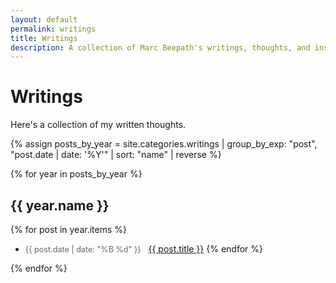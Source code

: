 ```yaml
---
layout: default
permalink: writings
title: Writings
description: A collection of Marc Beepath's writings, thoughts, and insights on software engineering, technology, and personal experiences.
---
```


# Writings

Here's a collection of my written thoughts.

{% assign posts_by_year = site.categories.writings | group_by_exp: "post", "post.date | date: '%Y'" | sort: "name" | reverse %}

{% for year in posts_by_year %}
## {{ year.name }}

{% for post in year.items %}
- <span class="post-date">{{ post.date | date: "%B %d" }}</span> &nbsp; <a href="{{ post.url }}">{{ post.title }}</a>
{% endfor %}

{% endfor %}

<style>
.post-date {
  color: #666;
  font-size: 0.9em;
  font-family: var(--font-mono);
}
</style>
